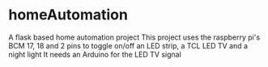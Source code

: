 # homeAutomation
A flask based home automation project
This project uses the raspberry pi's BCM 17, 18 and 2 pins 
to toggle on/off an LED strip, a TCL LED TV and a night light
It needs an Arduino for the LED TV signal
